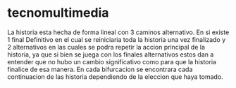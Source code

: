 # tecnomultimedia
La historia esta hecha de forma lineal con 3 caminos alternativo.
En si existe 1 final Definitivo en el cual se reiniciaria toda la historia una vez finalizado 
y 2 alternativos en las cuales se podra repetir la accion principal de la historia, ya que si bien se juega con los finales alternativos estos dan a entender 
que no hubo un cambio significativo como para que la historia finalice de esa manera.
En cada bifurcacion se encontrara cada continuacion de las historia dependiendo de la eleccion que haya tomado.
